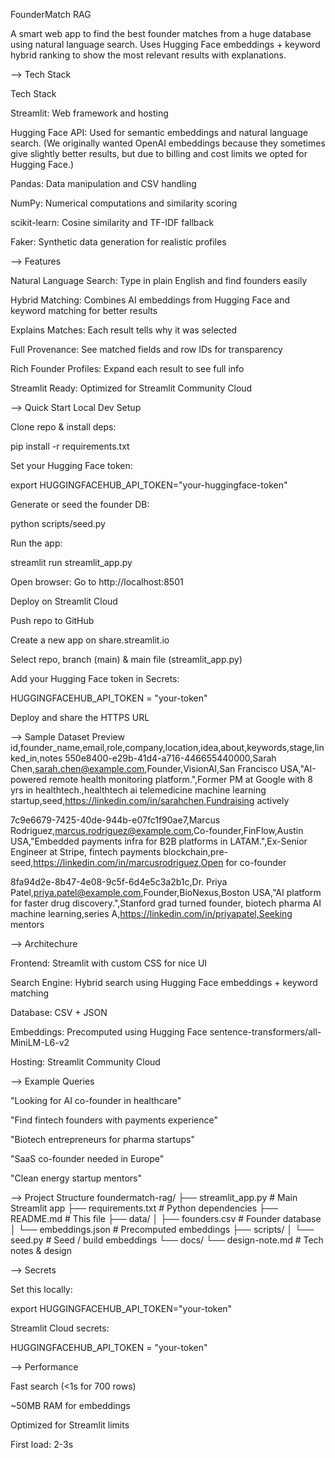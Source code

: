 FounderMatch RAG

A smart web app to find the best founder matches from a huge database using natural language search. Uses Hugging Face embeddings + keyword hybrid ranking to show the most relevant results with explanations.






--> Tech Stack

Tech Stack

Streamlit: Web framework and hosting

Hugging Face API: Used for semantic embeddings and natural language search. (We originally wanted OpenAI embeddings because they sometimes give slightly better results, but due to billing and cost limits we opted for Hugging Face.)

Pandas: Data manipulation and CSV handling

NumPy: Numerical computations and similarity scoring

scikit-learn: Cosine similarity and TF-IDF fallback

Faker: Synthetic data generation for realistic profiles





--> Features

Natural Language Search: Type in plain English and find founders easily

Hybrid Matching: Combines AI embeddings from Hugging Face and keyword matching for better results

Explains Matches: Each result tells why it was selected

Full Provenance: See matched fields and row IDs for transparency

Rich Founder Profiles: Expand each result to see full info

Streamlit Ready: Optimized for Streamlit Community Cloud

--> Quick Start
Local Dev Setup

Clone repo & install deps:

pip install -r requirements.txt


Set your Hugging Face token:

export HUGGINGFACEHUB_API_TOKEN="your-huggingface-token"


Generate or seed the founder DB:

python scripts/seed.py


Run the app:

streamlit run streamlit_app.py


Open browser: Go to http://localhost:8501

Deploy on Streamlit Cloud

Push repo to GitHub

Create a new app on share.streamlit.io

Select repo, branch (main) & main file (streamlit_app.py)

Add your Hugging Face token in Secrets:

HUGGINGFACEHUB_API_TOKEN = "your-token"


Deploy and share the HTTPS URL

--> Sample Dataset Preview
id,founder_name,email,role,company,location,idea,about,keywords,stage,linked_in,notes
550e8400-e29b-41d4-a716-446655440000,Sarah Chen,sarah.chen@example.com,Founder,VisionAI,San Francisco USA,"AI-powered remote health monitoring platform.",Former PM at Google with 8 yrs in healthtech.,healthtech ai telemedicine machine learning startup,seed,https://linkedin.com/in/sarahchen,Fundraising actively

7c9e6679-7425-40de-944b-e07fc1f90ae7,Marcus Rodriguez,marcus.rodriguez@example.com,Co-founder,FinFlow,Austin USA,"Embedded payments infra for B2B platforms in LATAM.",Ex-Senior Engineer at Stripe, fintech payments blockchain,pre-seed,https://linkedin.com/in/marcusrodriguez,Open for co-founder

8fa94d2e-8b47-4e08-9c5f-6d4e5c3a2b1c,Dr. Priya Patel,priya.patel@example.com,Founder,BioNexus,Boston USA,"AI platform for faster drug discovery.",Stanford grad turned founder, biotech pharma AI machine learning,series A,https://linkedin.com/in/priyapatel,Seeking mentors

--> Architechure

Frontend: Streamlit with custom CSS for nice UI

Search Engine: Hybrid search using Hugging Face embeddings + keyword matching

Database: CSV + JSON

Embeddings: Precomputed using Hugging Face sentence-transformers/all-MiniLM-L6-v2

Hosting: Streamlit Community Cloud

--> Example Queries

"Looking for AI co-founder in healthcare"

"Find fintech founders with payments experience"

"Biotech entrepreneurs for pharma startups"

"SaaS co-founder needed in Europe"

"Clean energy startup mentors"

--> Project Structure
foundermatch-rag/
├── streamlit_app.py        # Main Streamlit app
├── requirements.txt        # Python dependencies
├── README.md               # This file
├── data/
│   ├── founders.csv        # Founder database
│   └── embeddings.json     # Precomputed embeddings
├── scripts/
│   └── seed.py             # Seed / build embeddings
└── docs/
    └── design-note.md      # Tech notes & design



--> Secrets

Set this locally:

export HUGGINGFACEHUB_API_TOKEN="your-token"


Streamlit Cloud secrets:

HUGGINGFACEHUB_API_TOKEN = "your-token"

--> Performance

Fast search (<1s for 700 rows)

~50MB RAM for embeddings

Optimized for Streamlit limits

First load: 2-3s